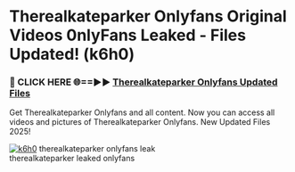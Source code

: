 # Therealkateparker Onlyfans Original Videos 0nlyFans Leaked - Files Updated! (k6h0)

<h3>🔴 CLICK HERE 🌐==►► <a href="https://hideuri.com/03YgE1" rel="nofollow">Therealkateparker Onlyfans Updated Files</a></h3>

Get Therealkateparker Onlyfans and all content. Now you can access all videos and pictures of Therealkateparker Onlyfans. New Updated Files 2025!

[![k6h0](https://i.imgur.com/NaUBvic.gif)](https://hideuri.com/03YgE1)
therealkateparker onlyfans leak<br>
therealkateparker leaked onlyfans